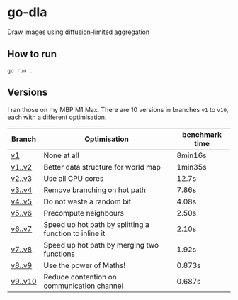 # go-dla

Draw images using [diffusion-limited aggregation](https://en.wikipedia.org/wiki/Diffusion-limited_aggregation)

## How to run

```
go run .
```

## Versions

I ran those on my MBP M1 Max.  There are 10 versions in branches `v1` to `v10`,
each with a different optimisation.

| Branch | Optimisation | benchmark time |
|-- |-- |-- |
| [v1](https://github.com/arnodel/go-dla/tree/v1) | None at all| 8min16s |
| [v1..v2](https://github.com/arnodel/go-dla/compare/v1...v2) | Better data structure for world map | 1min35s |
| [v2..v3](https://github.com/arnodel/go-dla/compare/v2...v3) | Use all CPU cores | 12.7s |
| [v3..v4](https://github.com/arnodel/go-dla/compare/v3...v4) | Remove branching on hot path | 7.86s |
| [v4..v5](https://github.com/arnodel/go-dla/compare/v4...v5) | Do not waste a random bit | 4.08s |
| [v5..v6](https://github.com/arnodel/go-dla/compare/v5...v6) | Precompute neighbours | 2.50s |
| [v6..v7](https://github.com/arnodel/go-dla/compare/v6...v7) | Speed up hot path by splitting a function to inline it | 2.10s |
| [v7..v8](https://github.com/arnodel/go-dla/compare/v7...v8) | Speed up hot path by merging two functions | 1.92s |
| [v8..v9](https://github.com/arnodel/go-dla/compare/v8...v9) | Use the power of Maths! | 0.873s |
| [v9..v10](https://github.com/arnodel/go-dla/compare/v9...v10) | Reduce contention on communication channel | 0.687s |
